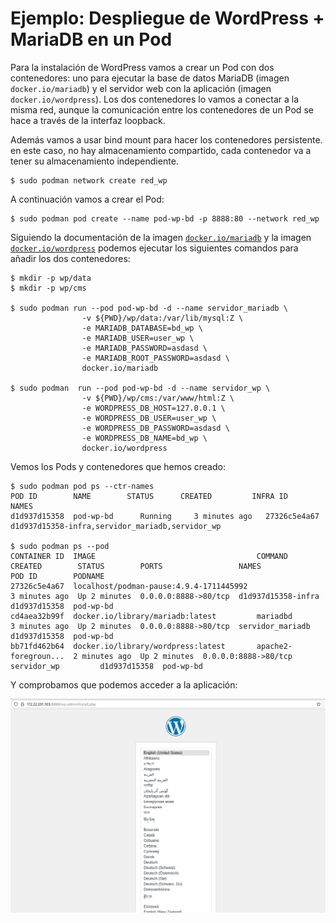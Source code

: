 # Ejemplo: Despliegue de WordPress + MariaDB en un Pod

Para la instalación de WordPress vamos a crear un Pod con dos contenedores: uno para ejecutar la base de datos MariaDB (imagen `docker.io/mariadb`) y el servidor web con la aplicación (imagen `docker.io/wordpress`). Los dos contenedores lo vamos a conectar a la misma red, aunque la comunicación entre los contenedores de un Pod se hace a través de la interfaz loopback.

Además vamos a usar bind mount para hacer los contenedores persistente. en este caso, no hay almacenamiento compartido, cada contenedor va a tener su almacenamiento independiente.

```
$ sudo podman network create red_wp
```

A continuación vamos a crear el Pod:

```
$ sudo podman pod create --name pod-wp-bd -p 8888:80 --network red_wp
```

Siguiendo la documentación de la imagen [`docker.io/mariadb`](https://hub.docker.com/_/mariadb) y la imagen [`docker.io/wordpress`](https://hub.docker.com/_/wordpress) podemos ejecutar los siguientes comandos para añadir los dos contenedores:

```
$ mkdir -p wp/data
$ mkdir -p wp/cms

$ sudo podman run --pod pod-wp-bd -d --name servidor_mariadb \
                -v ${PWD}/wp/data:/var/lib/mysql:Z \
                -e MARIADB_DATABASE=bd_wp \
                -e MARIADB_USER=user_wp \
                -e MARIADB_PASSWORD=asdasd \
                -e MARIADB_ROOT_PASSWORD=asdasd \
                docker.io/mariadb

$ sudo podman  run --pod pod-wp-bd -d --name servidor_wp \
                -v ${PWD}/wp/cms:/var/www/html:Z \
                -e WORDPRESS_DB_HOST=127.0.0.1 \
                -e WORDPRESS_DB_USER=user_wp \
                -e WORDPRESS_DB_PASSWORD=asdasd \
                -e WORDPRESS_DB_NAME=bd_wp \
                docker.io/wordpress
```

Vemos los Pods y contenedores que hemos creado:

```
$ sudo podman pod ps --ctr-names
POD ID        NAME        STATUS      CREATED         INFRA ID      NAMES
d1d937d15358  pod-wp-bd      Running     3 minutes ago   27326c5e4a67  d1d937d15358-infra,servidor_mariadb,servidor_wp

$ sudo podman ps --pod
CONTAINER ID  IMAGE                                    COMMAND               CREATED        STATUS        PORTS                 NAMES               POD ID        PODNAME
27326c5e4a67  localhost/podman-pause:4.9.4-1711445992                        3 minutes ago  Up 2 minutes  0.0.0.0:8888->80/tcp  d1d937d15358-infra  d1d937d15358  pod-wp-bd
cd4aea32b99f  docker.io/library/mariadb:latest         mariadbd              3 minutes ago  Up 2 minutes  0.0.0.0:8888->80/tcp  servidor_mariadb    d1d937d15358  pod-wp-bd
bb71fd462b64  docker.io/library/wordpress:latest       apache2-foregroun...  2 minutes ago  Up 2 minutes  0.0.0.0:8888->80/tcp  servidor_wp         d1d937d15358  pod-wp-bd
```

Y comprobamos que podemos acceder a la aplicación:

![wp](img/wp.png)